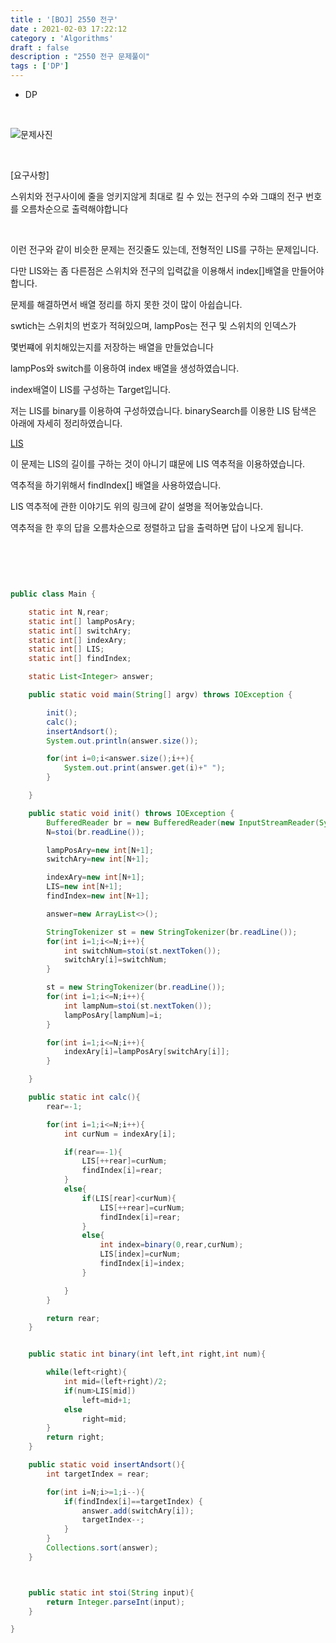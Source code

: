 ```yaml
---
title : '[BOJ] 2550 전구'
date : 2021-02-03 17:22:12
category : 'Algorithms'
draft : false
description : "2550 전구 문제풀이"
tags : ['DP']
---
```


* DP


<br/>

![문제사진](https://user-images.githubusercontent.com/57346393/106756194-5c8d4880-6672-11eb-80d9-66fb30a75852.png)

<br/>

[요구사항]

스위치와 전구사이에 줄을 엉키지않게 최대로 킬 수 있는 전구의 수와 그떄의 전구 번호를 오름차순으로 출력해야합니다



<br/>

이런 전구와 같이 비슷한 문제는 전깃줄도 있는데, 전형적인 LIS를 구하는 문제입니다.

다만 LIS와는 좀 다른점은 스위치와 전구의 입력값을 이용해서 index[]배열을 만들어야합니다.

문제를 해결하면서 배열 정리를 하지 못한 것이 많이 아쉽습니다.

swtich는 스위치의 번호가 적혀있으며, lampPos는 전구 및 스위치의 인덱스가 

몇번쨰에 위치해있는지를 저장하는 배열을 만들었습니다

lampPos와 switch를 이용하여 index 배열을 생성하였습니다.

index배열이 LIS를 구성하는 Target입니다.

저는 LIS를 binary를 이용하여 구성하였습니다. binarySearch를 이용한 LIS 탐색은 아래에 자세히 정리하였습니다.

[LIS](https://chmook.site/Algorithms/LIS(%EC%B5%9C%EC%9E%A5%EB%B6%80%EB%B6%84%EC%88%98%EC%97%B4)/)


이 문제는 LIS의 길이를 구하는 것이 아니기 떄문에 LIS 역추적을 이용하였습니다.

역추적을 하기위해서 findIndex[] 배열을 사용하였습니다.

LIS 역추적에 관한 이야기도 위의 링크에 같이 설명을 적어놓았습니다.

역추적을 한 후의 답을 오름차순으로 정렬하고 답을 출력하면 답이 나오게 됩니다.


<br/> <br/>

```java


public class Main {

    static int N,rear;
    static int[] lampPosAry;
    static int[] switchAry;
    static int[] indexAry;
    static int[] LIS;
    static int[] findIndex;

    static List<Integer> answer;

    public static void main(String[] argv) throws IOException {

        init();
        calc();
        insertAndsort();
        System.out.println(answer.size());

        for(int i=0;i<answer.size();i++){
            System.out.print(answer.get(i)+" ");
        }

    }

    public static void init() throws IOException {
        BufferedReader br = new BufferedReader(new InputStreamReader(System.in));
        N=stoi(br.readLine());

        lampPosAry=new int[N+1];
        switchAry=new int[N+1];

        indexAry=new int[N+1];
        LIS=new int[N+1];
        findIndex=new int[N+1];

        answer=new ArrayList<>();

        StringTokenizer st = new StringTokenizer(br.readLine());
        for(int i=1;i<=N;i++){
            int switchNum=stoi(st.nextToken());
            switchAry[i]=switchNum;
        }

        st = new StringTokenizer(br.readLine());
        for(int i=1;i<=N;i++){
            int lampNum=stoi(st.nextToken());
            lampPosAry[lampNum]=i;
        }

        for(int i=1;i<=N;i++){
            indexAry[i]=lampPosAry[switchAry[i]];
        }

    }

    public static int calc(){
        rear=-1;

        for(int i=1;i<=N;i++){
            int curNum = indexAry[i];

            if(rear==-1){
                LIS[++rear]=curNum;
                findIndex[i]=rear;
            }
            else{
                if(LIS[rear]<curNum){
                    LIS[++rear]=curNum;
                    findIndex[i]=rear;
                }
                else{
                    int index=binary(0,rear,curNum);
                    LIS[index]=curNum;
                    findIndex[i]=index;
                }

            }
        }

        return rear;
    }


    public static int binary(int left,int right,int num){

        while(left<right){
            int mid=(left+right)/2;
            if(num>LIS[mid])
                left=mid+1;
            else
                right=mid;
        }
        return right;
    }

    public static void insertAndsort(){
        int targetIndex = rear;

        for(int i=N;i>=1;i--){
            if(findIndex[i]==targetIndex) {
                answer.add(switchAry[i]);
                targetIndex--;
            }
        }
        Collections.sort(answer);
    }



    public static int stoi(String input){
        return Integer.parseInt(input);
    }

}


```